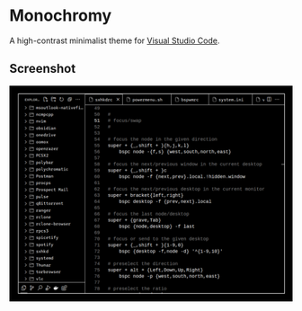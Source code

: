 # Monochromy
A high-contrast minimalist theme for [Visual Studio Code](https://code.visualstudio.com/).
## Screenshot
<p align="center"><img src="src/screenshot.png"></p>
